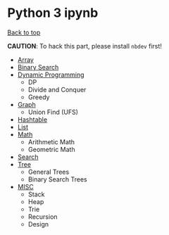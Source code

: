 # Python 3 ipynb

[Back to top](../README.md)

**CAUTION**: To hack this part, please install `nbdev` first!

- [Array](https://nbviewer.jupyter.org/github/novate/brusher/blob/master/ipynb/array.ipynb)
- [Binary Search](https://nbviewer.jupyter.org/github/novate/brusher/blob/master/ipynb/binary-search.ipynb)
- [Dynamic Programming](https://nbviewer.jupyter.org/github/novate/brusher/blob/master/ipynb/dynamic-programming.ipynb)
  - DP
  - Divide and Conquer
  - Greedy
- [Graph](https://nbviewer.jupyter.org/github/novate/brusher/blob/master/ipynb/graph.ipynb)
  - Union Find (UFS)
- [Hashtable](https://nbviewer.jupyter.org/github/novate/brusher/blob/master/ipynb/hashtable.ipynb)
- [List](https://nbviewer.jupyter.org/github/novate/brusher/blob/master/ipynb/list.ipynb)
- [Math](https://nbviewer.jupyter.org/github/novate/brusher/blob/master/ipynb/math.ipynb)
  - Arithmetic Math
  - Geometric Math
- [Search](https://nbviewer.jupyter.org/github/novate/brusher/blob/master/ipynb/search.ipynb)
- [Tree](https://nbviewer.jupyter.org/github/novate/brusher/blob/master/ipynb/tree.ipynb)
  - General Trees
  - Binary Search Trees
- [MISC](https://nbviewer.jupyter.org/github/novate/brusher/blob/master/ipynb/misc.ipynb)
  - Stack
  - Heap
  - Trie
  - Recursion
  - Design
